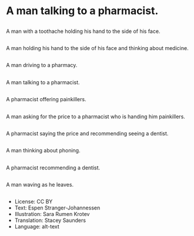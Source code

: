 # A man talking to a pharmacist.

##
A man with a toothache holding his hand to the side of his face.

##
A man holding his hand to the side of his face and thinking about medicine.

##
A man driving to a pharmacy.

##
A man talking to a pharmacist.

##
A pharmacist offering painkillers.

##
A man asking for the price to a pharmacist who is handing him painkillers.

##
A pharmacist saying the price and recommending seeing a dentist.

##
A man thinking about phoning.

##
A pharmacist recommending a dentist.

##
A man waving as he leaves.

##
* License: CC BY
* Text: Espen Stranger-Johannessen
* Illustration: Sara Rumen Krotev
* Translation: Stacey Saunders
* Language: alt-text
